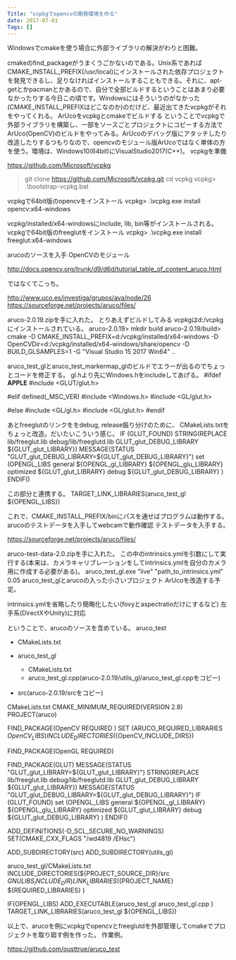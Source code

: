 ```yaml
---
Title: "vcpkgでopencvの開発環境を作る"
date: 2017-07-01
Tags: []
---
```


Windowsでcmakeを使う場合に外部ライブラリの解決がわりと困難。

cmakeのfind_packageがうまくうごかないのである。Unix系であればCMAKE_INSTALL_PREFIX(/usr/local)にインストールされた依存プロジェクトを発見できるし、足りなければインストールすることもできる。それに、apt-getとかpacmanとかあるので、自分で全部ビルドするということはあまり必要なかったりする今日この頃です。Windowsにはそういうのがなかった(CMAKE_INSTALL_PREFIXはどこなのか)のだけど、最近出てきたvcpkgがそれをやってくれる。
ArUcoをvcpkgとcmakeでビルドする
ということでvcpkgで外部ライブラリを構築し、一部をソースごとプロジェクトにコピーする方法でArUco(OpenCV)のビルドをやってみる。ArUcoのデバッグ版にアタッチしたり改造したりするつもりなので、opencvのモジュール版ArUcoではなく単体の方を使う。環境は、Windows10(64bit)にVisualStudio2017(C++)。
vcpkgを準備

https://github.com/Microsoft/vcpkg

> git clone https://github.com/Microsoft/vcpkg.git
> cd vcpkg
vcpkg> .\bootstrap-vcpkg.bat

vcpkgで64bit版のopencvをインストール
vcpkg> .\vcpkg.exe install opencv:x64-windows

vcpkg/installed/x64-windowsにinclude, lib, bin等がインストールされる。
vcpkgで64bit版のfreeglutをインストール
vcpkg> .\vcpkg.exe install freeglut:x64-windows

arucoのソースを入手
OpenCVのモジュール

http://docs.opencv.org/trunk/d9/d6d/tutorial_table_of_content_aruco.html

ではなくてこっち。

http://www.uco.es/investiga/grupos/ava/node/26
https://sourceforge.net/projects/aruco/files/

aruco-2.0.19.zipを手に入れた。
とりあえずビルドしてみる
vcpkgはd:/vcpkgにインストールされている。
aruco-2.0.19> mkdir build
aruco-2.0.19/build> cmake -D CMAKE_INSTALL_PREFIX=d:/vcpkg/installed/x64-windows -D OpenCVDir=d:/vcpkg/installed/x64-windows/share/opencv -D BUILD_GLSAMPLES=1 -G "Visual Studio 15 2017 Win64" ..


aruco_test_glとaruco_test_markermap_glのビルドでエラーが出るのでちょっとコードを修正する。
gl.hより先にWindows.hをincludeしてあげる。
#ifdef __APPLE__
#include <GLUT/glut.h>

#elif defined(_MSC_VER)
#include <Windows.h>
#include <GL/glut.h>

#else
#include <GL/gl.h>
#include <GL/glut.h>
#endif

あとfreeglutのリンクををdebug, release振り分けのために、
CMakeLists.txtをちょっと改造。だいたいこういう感じ。
IF (GLUT_FOUND)
	STRING(REPLACE lib/freeglut.lib debug/lib/freeglutd.lib GLUT_glut_DEBUG_LIBRARY ${GLUT_glut_LIBRARY})
	MESSAGE(STATUS "GLUT_glut_DEBUG_LIBRARY=${GLUT_glut_DEBUG_LIBRARY}")
	set (OPENGL_LIBS  general
		${OPENGL_gl_LIBRARY}
		${OPENGL_glu_LIBRARY}
		optimized ${GLUT_glut_LIBRARY}
		debug ${GLUT_glut_DEBUG_LIBRARY}
		)
ENDIF()

この部分と連携する。
TARGET_LINK_LIBRARIES(aruco_test_gl ${OPENGL_LIBS})

これで、CMAKE_INSTALL_PREFIX/binにパスを通せばプログラムは動作する。
arucoのテストデータを入手してwebcamで動作確認
テストデータを入手する。

https://sourceforge.net/projects/aruco/files/

aruco-test-data-2.0.zipを手に入れた。
この中のintrinsics.ymlを引数にして実行する(本来は、カメラキャリブレーションをしてintrinsics.ymlを自分のカメラ用に作成する必要がある)。
aruco_test_gl.exe "live" "path_to_intrinsics.yml" 0.05
aruco_test_glとarucoの入った小さいプロジェクト
ArUcoを改造する予定。

intrinsics.ymlを省略したり簡略化したい(fovyとaspectratioだけにするなど)
左手系(DirectXやUnity)に対応

ということで、arucoのソースを含めている。
aruco_test

  + CMakeLists.txt

  + aruco_test_gl
    + CMakeLists.txt
    + aruco_test_gl.cpp(aruco-2.0.19/utils_gl/aruco_test_gl.cppをコピー)

  + src(aruco-2.0.19/srcをコピー)


CMakeLists.txt
CMAKE_MINIMUM_REQUIRED(VERSION 2.8)
PROJECT(aruco)

FIND_PACKAGE(OpenCV REQUIRED )
SET (ARUCO_REQUIRED_LIBRARIES ${OpenCV_LIBS})
INCLUDE_DIRECTORIES(${OpenCV_INCLUDE_DIRS})

FIND_PACKAGE(OpenGL REQUIRED)

FIND_PACKAGE(GLUT)
MESSAGE(STATUS "GLUT_glut_LIBRARY=${GLUT_glut_LIBRARY}")
STRING(REPLACE lib/freeglut.lib debug/lib/freeglutd.lib GLUT_glut_DEBUG_LIBRARY ${GLUT_glut_LIBRARY})
MESSAGE(STATUS "GLUT_glut_DEBUG_LIBRARY=${GLUT_glut_DEBUG_LIBRARY}")
IF (GLUT_FOUND)
    set (OPENGL_LIBS  general
        ${OPENGL_gl_LIBRARY}
        ${OPENGL_glu_LIBRARY}
        optimized ${GLUT_glut_LIBRARY}
        debug ${GLUT_glut_DEBUG_LIBRARY}
        )
ENDIF()

ADD_DEFINITIONS(-D_SCL_SECURE_NO_WARNINGS)
SET(CMAKE_CXX_FLAGS "/wd4819 /EHsc")

ADD_SUBDIRECTORY(src)
ADD_SUBDIRECTORY(utils_gl)

aruco_test_gl/CMakeLists.txt
INCLUDE_DIRECTORIES(${PROJECT_SOURCE_DIR}/src ${GNULIBS_INCLUDE_DIR})
LINK_LIBRARIES(${PROJECT_NAME} ${REQUIRED_LIBRARIES} )

IF(OPENGL_LIBS)
    ADD_EXECUTABLE(aruco_test_gl
        aruco_test_gl.cpp
        )
    TARGET_LINK_LIBRARIES(aruco_test_gl ${OPENGL_LIBS})


以上で、arucoを例にvcpkgでopencvとfreeglutdを外部管理してcmakeでプロジェクトを取り廻す例を作った。
作業例。

https://github.com/ousttrue/aruco_test


